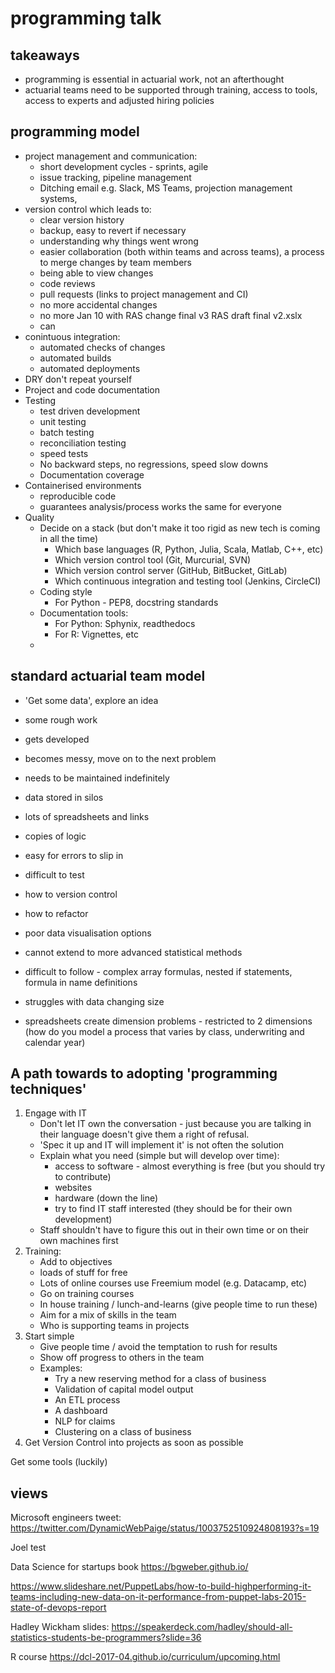 # programming talk

## takeaways

- programming is essential in actuarial work, not an afterthought
- actuarial teams need to be supported through training, access to tools, access to experts and adjusted hiring policies

## programming model

- project management and communication:
    - short development cycles - sprints, agile
    - issue tracking, pipeline management
    - Ditching email e.g. Slack, MS Teams, projection management systems, 
- version control which leads to:
    - clear version history
    - backup, easy to revert if necessary
    - understanding why things went wrong
    - easier collaboration (both within teams and across teams), a process to merge changes by team members
    - being able to view changes
    - code reviews
    - pull requests (links to project management and CI)
    - no more accidental changes
    - no more  Jan 10 with RAS change final v3 RAS draft final v2.xslx
    - can 
- conintuous integration:
    - automated checks of changes
    - automated builds
    - automated deployments
- DRY don't repeat yourself
- Project and code documentation
- Testing
    - test driven development
    - unit testing
    - batch testing
    - reconciliation testing
    - speed tests
    - No backward steps, no regressions, speed slow downs
    - Documentation coverage
- Containerised environments
    - reproducible code
    - guarantees analysis/process works the same for everyone
- Quality
    - Decide on a stack (but don't make it too rigid as new tech is coming in all the time)
        - Which base languages (R, Python, Julia, Scala, Matlab, C++, etc)
        - Which version control tool (Git, Murcurial, SVN)
        - Which version control server (GitHub, BitBucket, GitLab)
        - Which continuous integration and testing tool (Jenkins, CircleCI)
    - Coding style
        - For Python - PEP8, docstring standards
    - Documentation tools:
        - For Python: Sphynix, readthedocs
        - For R: Vignettes, etc
    - 
    

## standard actuarial team model

- 'Get some data', explore an idea
- some rough work
- gets developed
- becomes messy, move on to the next problem
- needs to be maintained indefinitely

- data stored in silos
- lots of spreadsheets and links
- copies of logic
- easy for errors to slip in
- difficult to test
- how to version control
- how to refactor
- poor data visualisation options
- cannot extend to more advanced statistical methods
- difficult to follow - complex array formulas, nested if statements, formula in name definitions
- struggles with data changing size
- spreadsheets create dimension problems - restricted to 2 dimensions (how do you model a process that varies by class, underwriting and calendar year)

## A path towards to adopting 'programming techniques'

1. Engage with IT
    - Don't let IT own the conversation - just because you are talking in their language doesn't give them a right of refusal.
    - 'Spec it up and IT will implement it' is not often the solution
    - Explain what you need (simple but will develop over time):
        - access to software - almost everything is free (but you should try to contribute)
        - websites
        - hardware (down the line)
        - try to find IT staff interested (they should be for their own development)
    - Staff shouldn't have to figure this out in their own time or on their own machines first
2.  Training:
    - Add to objectives
    - loads of stuff for free
    - Lots of online courses use Freemium model (e.g. Datacamp, etc)
    - Go on training courses
    - In house training / lunch-and-learns (give people time to run these)
    - Aim for a mix of skills in the team
    - Who is supporting teams in projects
3.  Start simple
    - Give people time / avoid the temptation to rush for results
    - Show off progress to others in the team
    - Examples:
        - Try a new reserving method for a class of business
        - Validation of capital model output
        - An ETL process
        - A dashboard
        - NLP for claims
        - Clustering on a class of business
4.  Get Version Control into projects as soon as possible
    




Get some tools (luckily)

## views

Microsoft engineers tweet: https://twitter.com/DynamicWebPaige/status/1003752510924808193?s=19

Joel test

Data Science for startups book https://bgweber.github.io/

https://www.slideshare.net/PuppetLabs/how-to-build-highperforming-it-teams-including-new-data-on-it-performance-from-puppet-labs-2015-state-of-devops-report

Hadley Wickham slides:
https://speakerdeck.com/hadley/should-all-statistics-students-be-programmers?slide=36

R course
https://dcl-2017-04.github.io/curriculum/upcoming.html
